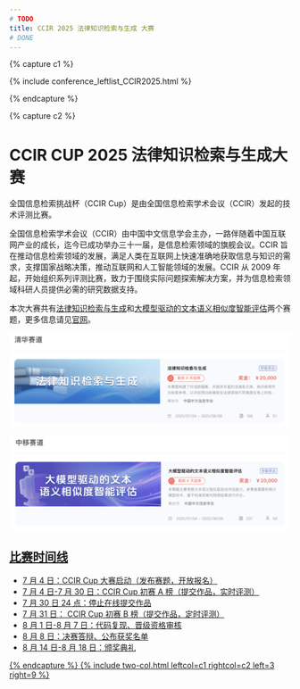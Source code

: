 ```yaml
---
# TODO
title: CCIR 2025 法律知识检索与生成 大赛
# DONE
---
```


{% capture c1 %}

{% include conference_leftlist_CCIR2025.html %}

{% endcapture %}

{% capture c2 %}

<!-- TODO -->

# <i class="fas fa-feather-alt"></i> CCIR CUP 2025 法律知识检索与生成大赛

全国信息检索挑战杯（CCIR Cup）是由全国信息检索学术会议（CCIR）发起的技术评测比赛。

全国信息检索学术会议（CCIR）由中国中文信息学会主办，一路伴随着中国互联网产业的成长，迄今已成功举办三十一届，是信息检索领域的旗舰会议。CCIR 旨在推动信息检索领域的发展，满足人类在互联网上快速准确地获取信息与知识的需求，支撑国家战略决策，推动互联网和人工智能领域的发展。CCIR 从 2009 年起，开始组织系列评测比赛，致力于围绕实际问题探索解决方案，并为信息检索领域科研人员提供必需的研究数据支持。

本次大赛共有<a href="https://www.xir.cn/competitions/1116">法律知识检索与生成</a>和<a href="https://www.xir.cn/competitions/1118">大模型驱动的文本语义相似度智能评估</a>两个赛题，更多信息请见<a href="https://www.xir.cn/races/ccir2025">官网</a>。

<a href="https://www.xir.cn/competitions/1116"><img src="./assets/cup1.png" style="width:800px;">
</a>

<a href="https://www.xir.cn/competitions/1118"><img src="./assets/cup2.png" style="width:800px;">

## 比赛时间线

- 7 月 4 日：CCIR Cup 大赛启动（发布赛题，开放报名）
- 7 月 4 日-7 月 30 日：CCIR Cup 初赛 A 榜（提交作品，实时评测）
- 7 月 30 日 24 点：停止在线提交作品
- 7 月 31 日： CCIR Cup 初赛 B 榜（提交作品，定时评测）
- 8 月 1 日-8 月 7 日：代码复现、晋级资格审核
- 8 月 8 日：决赛答辩、公布获奖名单
- 8 月 14 日-8 月 18 日：颁奖典礼

<!-- DONE -->

{% endcapture %}
{% include two-col.html leftcol=c1 rightcol=c2 left=3 right=9 %}
